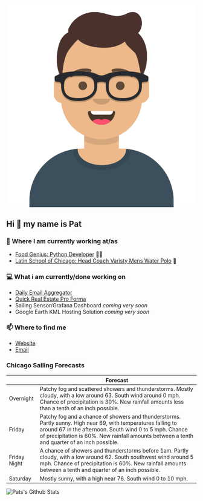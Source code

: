[![Social banner for p-j-falconer](https://raw.githubusercontent.com/P-J-FALCONER/P-J-FALCONER/master/assets/avataaars.svg)](https://patfalconer.com/)
## Hi :wave: my name is Pat

### 💼 Where I am currently working at/as
- [Food Genius: Python Developer](https://getfoodgenius.com/) 🍔🐍
- [Latin School of Chicago: Head Coach Varisty Mens Water Polo](https://www.latinschool.org/) 🤽


### 💻 What i am currently/done working on
 - [Daily Email Aggregator](https://github.com/P-J-FALCONER/dott_daily_mail)
 - [Quick Real Estate Pro Forma](https://github.com/P-J-FALCONER/henry)
 - Sailing Sensor/Grafana Dashboard *coming very soon*
 - Google Earth KML Hosting Solution *coming very soon*

### 📫 Where to find me
 - [Website](https://patfalconer.com/)
 - [Email](mailto:patrick.j.falconer@gmail.com)


### Chicago Sailing Forecasts
|   | Forecast  |
|---|---|
| Overnight | Patchy fog and scattered showers and thunderstorms. Mostly cloudy, with a low around 63. South wind around 0 mph. Chance of precipitation is 30%. New rainfall amounts less than a tenth of an inch possible. |
| Friday | Patchy fog and a chance of showers and thunderstorms. Partly sunny. High near 69, with temperatures falling to around 67 in the afternoon. South wind 0 to 5 mph. Chance of precipitation is 60%. New rainfall amounts between a tenth and quarter of an inch possible. |
| Friday Night | A chance of showers and thunderstorms before 1am. Partly cloudy, with a low around 62. South southwest wind around 5 mph. Chance of precipitation is 60%. New rainfall amounts between a tenth and quarter of an inch possible. |
| Saturday | Mostly sunny, with a high near 76. South wind 0 to 10 mph. |

![Pats's Github Stats](https://github-readme-stats.vercel.app/api?username=p-j-falconer&show_icons=true&theme=radical)
